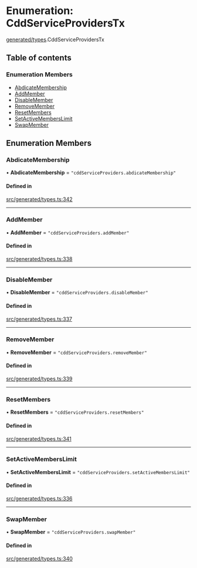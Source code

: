 # Enumeration: CddServiceProvidersTx

[generated/types](../wiki/generated.types).CddServiceProvidersTx

## Table of contents

### Enumeration Members

- [AbdicateMembership](../wiki/generated.types.CddServiceProvidersTx#abdicatemembership)
- [AddMember](../wiki/generated.types.CddServiceProvidersTx#addmember)
- [DisableMember](../wiki/generated.types.CddServiceProvidersTx#disablemember)
- [RemoveMember](../wiki/generated.types.CddServiceProvidersTx#removemember)
- [ResetMembers](../wiki/generated.types.CddServiceProvidersTx#resetmembers)
- [SetActiveMembersLimit](../wiki/generated.types.CddServiceProvidersTx#setactivememberslimit)
- [SwapMember](../wiki/generated.types.CddServiceProvidersTx#swapmember)

## Enumeration Members

### AbdicateMembership

• **AbdicateMembership** = ``"cddServiceProviders.abdicateMembership"``

#### Defined in

[src/generated/types.ts:342](https://github.com/PolymeshAssociation/polymesh-private-sdk/blob/2c6aa0b4/src/generated/types.ts#L342)

___

### AddMember

• **AddMember** = ``"cddServiceProviders.addMember"``

#### Defined in

[src/generated/types.ts:338](https://github.com/PolymeshAssociation/polymesh-private-sdk/blob/2c6aa0b4/src/generated/types.ts#L338)

___

### DisableMember

• **DisableMember** = ``"cddServiceProviders.disableMember"``

#### Defined in

[src/generated/types.ts:337](https://github.com/PolymeshAssociation/polymesh-private-sdk/blob/2c6aa0b4/src/generated/types.ts#L337)

___

### RemoveMember

• **RemoveMember** = ``"cddServiceProviders.removeMember"``

#### Defined in

[src/generated/types.ts:339](https://github.com/PolymeshAssociation/polymesh-private-sdk/blob/2c6aa0b4/src/generated/types.ts#L339)

___

### ResetMembers

• **ResetMembers** = ``"cddServiceProviders.resetMembers"``

#### Defined in

[src/generated/types.ts:341](https://github.com/PolymeshAssociation/polymesh-private-sdk/blob/2c6aa0b4/src/generated/types.ts#L341)

___

### SetActiveMembersLimit

• **SetActiveMembersLimit** = ``"cddServiceProviders.setActiveMembersLimit"``

#### Defined in

[src/generated/types.ts:336](https://github.com/PolymeshAssociation/polymesh-private-sdk/blob/2c6aa0b4/src/generated/types.ts#L336)

___

### SwapMember

• **SwapMember** = ``"cddServiceProviders.swapMember"``

#### Defined in

[src/generated/types.ts:340](https://github.com/PolymeshAssociation/polymesh-private-sdk/blob/2c6aa0b4/src/generated/types.ts#L340)
